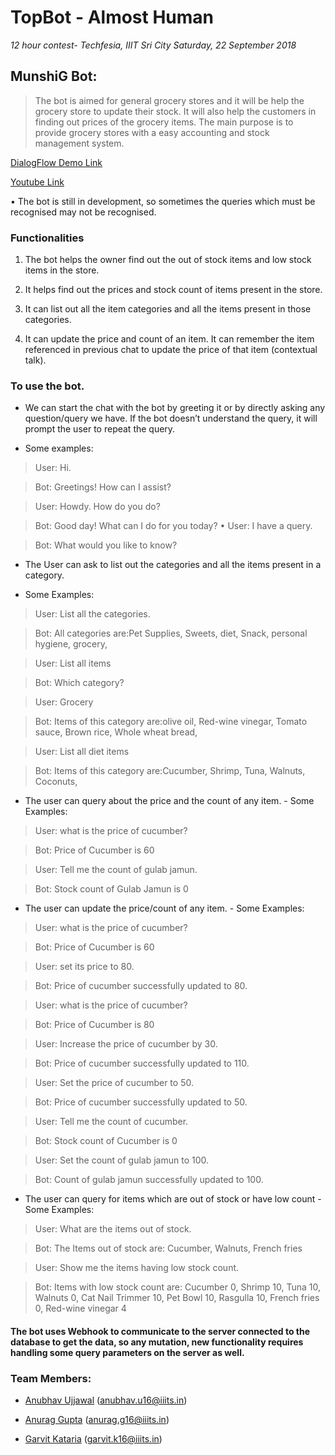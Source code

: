 # TopBot - Almost Human
  _12 hour contest- Techfesia, IIIT Sri City
  Saturday, 22 September 2018_
  
## MunshiG Bot:

> The bot is aimed for general grocery stores and it will be help the grocery store to update their stock. It will also help the customers in finding out prices of the grocery items. The main purpose is to provide grocery stores with a easy accounting and stock management system.

 [DialogFlow Demo Link](https://bot.dialogflow.com/078b9e27-8090-4cd2-8bb0-1daed2b7b53d)
 
 [Youtube Link](https://youtu.be/ldi-MGSh-Rs)

• The bot is still in development, so sometimes the queries which must be recognised may not be recognised.

### Functionalities

1. The bot helps the owner find out the out of stock items and low stock items in the store.

2. It helps find out the prices and stock count of items present in the store.

3. It can list out all the item categories and all the items present in those categories.

4. It can update the price and count of an item. It can remember the item referenced in previous chat to update the price of that item (contextual talk).

### To use the bot.

* We can start the chat with the bot by greeting it or by directly asking any question/query we have. If the bot doesn’t understand the query, it will prompt the user to repeat the query.

- Some examples:

> User: Hi.

> Bot: Greetings! How can I assist?

> User: Howdy. How do you do?

> Bot: Good day! What can I do for you today? • User: I have a query.

> Bot: What would you like to know?

* The User can ask to list out the categories and all the items present in a category.

- Some Examples:

> User: List all the categories.

> Bot: All categories are:Pet Supplies, Sweets, diet, Snack, personal hygiene, grocery,

> User: List all items

> Bot: Which category?

> User: Grocery

> Bot: Items of this category are:olive oil, Red-wine vinegar, Tomato sauce, Brown rice, Whole wheat bread,

> User: List all diet items

> Bot: Items of this category are:Cucumber, Shrimp, Tuna, Walnuts, Coconuts,

* The user can query about the price and the count of any item. - Some Examples:

> User: what is the price of cucumber?

> Bot: Price of Cucumber is 60

> User: Tell me the count of gulab jamun.

> Bot: Stock count of Gulab Jamun is 0

* The user can update the price/count of any item. - Some Examples:

> User: what is the price of cucumber?

> Bot: Price of Cucumber is 60

> User: set its price to 80.

> Bot: Price of cucumber successfully updated to 80. 

> User: what is the price of cucumber?

> Bot: Price of Cucumber is 80

> User: Increase the price of cucumber by 30.

> Bot: Price of cucumber successfully updated to 110.

> User: Set the price of cucumber to 50.

> Bot: Price of cucumber successfully updated to 50.

> User: Tell me the count of cucumber.

> Bot: Stock count of Cucumber is 0

> User: Set the count of gulab jamun to 100.

> Bot: Count of gulab jamun successfully updated to 100.

* The user can query for items which are out of stock or have low count - Some Examples:

> User: What are the items out of stock.

> Bot: The Items out of stock are: Cucumber, Walnuts, French fries

> User: Show me the items having low stock count.

> Bot: Items with low stock count are: Cucumber 0, Shrimp 10, Tuna 10, Walnuts 0, Cat Nail Trimmer 10, Pet Bowl 10, Rasgulla 10, French fries 0, Red-wine vinegar 4

#### The bot uses Webhook to communicate to the server connected to the database to get the data, so any mutation, new functionality requires handling some query parameters on the server as well.

### Team Members:

* [Anubhav Ujjawal](https://github.com/AnubhavUjjawal) (anubhav.u16@iiits.in) 

* [Anurag Gupta](https://github.com/anuragiiits) (anurag.g16@iiits.in)

* [Garvit Kataria](https://github.com/garvitkataria) (garvit.k16@iiits.in)
